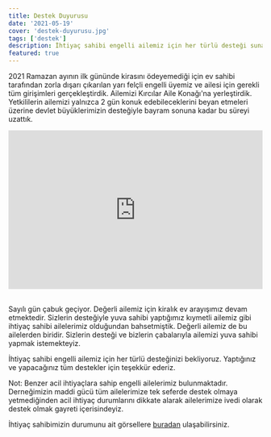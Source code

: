 ```yaml
---
title: Destek Duyurusu
date: '2021-05-19'
cover: 'destek-duyurusu.jpg'
tags: ['destek']
description: İhtiyaç sahibi engelli ailemiz için her türlü desteği sunan yardımseverlerimize teşekkür ederiz.
featured: true
---
```


2021 Ramazan ayının ilk gününde kirasını ödeyemediği için ev sahibi tarafından zorla dışarı çıkarılan yarı felçli engelli üyemiz ve ailesi için gerekli tüm girişimleri gerçekleştirdik. Ailemizi Kırcılar Aile Konağı'na yerleştirdik. Yetkililerin ailemizi yalnızca 2 gün konuk edebileceklerini beyan etmeleri üzerine devlet büyüklerimizin desteğiyle bayram sonuna kadar bu süreyi uzattık.

<iframe width="100%" height="315" src="https://www.youtube.com/embed/xjhNV9G0x2A" title="Bursa Engelliler Kültür Derneği" frameborder="0" allow="accelerometer; autoplay; clipboard-write; encrypted-media; gyroscope; picture-in-picture" allowfullscreen></iframe><br/><br/>

Sayılı gün çabuk geçiyor. Değerli ailemiz için kiralık ev arayışımız devam etmektedir. Sizlerin desteğiyle yuva sahibi yaptığımız kıymetli ailemiz gibi ihtiyaç sahibi ailelerimiz olduğundan bahsetmiştik. Değerli ailemiz de bu ailelerden biridir. Sizlerin desteği ve bizlerin çabalarıyla ailemizi yuva sahibi yapmak istemekteyiz.

İhtiyaç sahibi engelli ailemiz için her türlü desteğinizi bekliyoruz. Yaptığınız ve yapacağınız tüm destekler için teşekkür ederiz.

Not: Benzer acil ihtiyaçlara sahip engelli ailelerimiz bulunmaktadır. Derneğimizin maddi gücü tüm ailelerimize tek seferde destek olmaya yetmediğinden acil ihtiyaç durumlarını dikkate alarak ailelerimize ivedi olarak destek olmak gayreti içerisindeyiz.

İhtiyaç sahibimizin durumunu ait görsellere [buradan](https://photos.app.goo.gl/bhUiHQQrZAc9UTkB) ulaşabilirsiniz.
